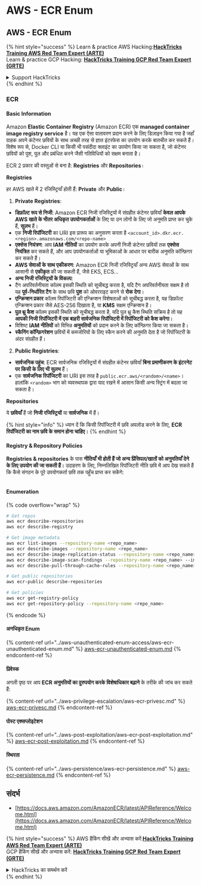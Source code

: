 # AWS - ECR Enum

## AWS - ECR Enum

{% hint style="success" %}
Learn & practice AWS Hacking:<img src="../../../.gitbook/assets/image (1).png" alt="" data-size="line">[**HackTricks Training AWS Red Team Expert (ARTE)**](https://training.hacktricks.xyz/courses/arte)<img src="../../../.gitbook/assets/image (1).png" alt="" data-size="line">\
Learn & practice GCP Hacking: <img src="../../../.gitbook/assets/image (2).png" alt="" data-size="line">[**HackTricks Training GCP Red Team Expert (GRTE)**<img src="../../../.gitbook/assets/image (2).png" alt="" data-size="line">](https://training.hacktricks.xyz/courses/grte)

<details>

<summary>Support HackTricks</summary>

* Check the [**subscription plans**](https://github.com/sponsors/carlospolop)!
* **Join the** 💬 [**Discord group**](https://discord.gg/hRep4RUj7f) or the [**telegram group**](https://t.me/peass) or **follow** us on **Twitter** 🐦 [**@hacktricks\_live**](https://twitter.com/hacktricks\_live)**.**
* **Share hacking tricks by submitting PRs to the** [**HackTricks**](https://github.com/carlospolop/hacktricks) and [**HackTricks Cloud**](https://github.com/carlospolop/hacktricks-cloud) github repos.

</details>
{% endhint %}

### ECR

#### Basic Information

Amazon **Elastic Container Registry** (Amazon ECR) एक **managed container image registry service** है। यह एक ऐसा वातावरण प्रदान करने के लिए डिज़ाइन किया गया है जहाँ ग्राहक अपने कंटेनर छवियों के साथ अच्छी तरह से ज्ञात इंटरफेस का उपयोग करके बातचीत कर सकते हैं। विशेष रूप से, Docker CLI या किसी भी पसंदीदा क्लाइंट का उपयोग किया जा सकता है, जो कंटेनर छवियों को पुश, पुल और प्रबंधित करने जैसी गतिविधियों को सक्षम बनाता है।

ECR 2 प्रकार की वस्तुओं से बना है: **Registries** और **Repositories**।

**Registries**

हर AWS खाते में 2 रजिस्ट्रियाँ होती हैं: **Private** और **Public**।

1. **Private Registries**:

* **डिफ़ॉल्ट रूप से निजी**: Amazon ECR निजी रजिस्ट्रियों में संग्रहीत कंटेनर छवियाँ **केवल आपके AWS खाते के भीतर अधिकृत उपयोगकर्ताओं** के लिए या उन लोगों के लिए जो अनुमति प्राप्त कर चुके हैं, **सुलभ** हैं।
* एक **निजी रिपॉजिटरी** का URI इस प्रारूप का अनुसरण करता है `<account_id>.dkr.ecr.<region>.amazonaws.com/<repo-name>`
* **एक्सेस नियंत्रण**: आप **IAM नीतियों** का उपयोग करके अपनी निजी कंटेनर छवियों तक **एक्सेस नियंत्रित** कर सकते हैं, और आप उपयोगकर्ताओं या भूमिकाओं के आधार पर बारीक अनुमति कॉन्फ़िगर कर सकते हैं।
* **AWS सेवाओं के साथ एकीकरण**: Amazon ECR निजी रजिस्ट्रियाँ अन्य AWS सेवाओं के साथ आसानी से **एकीकृत** की जा सकती हैं, जैसे EKS, ECS...
* **अन्य निजी रजिस्ट्रियों के विकल्प**:
* टैग अपरिवर्तनीयता कॉलम इसकी स्थिति को सूचीबद्ध करता है, यदि टैग अपरिवर्तनीयता सक्षम है तो यह **पूर्व-निर्धारित टैग** के साथ छवि **पुश** को ओवरराइट करने से **रोक देगा**।
* **एन्क्रिप्शन प्रकार** कॉलम रिपॉजिटरी की एन्क्रिप्शन विशेषताओं को सूचीबद्ध करता है, यह डिफ़ॉल्ट एन्क्रिप्शन प्रकार जैसे AES-256 दिखाता है, या **KMS** सक्षम एन्क्रिप्शन है।
* **पुल थ्रू कैश** कॉलम इसकी स्थिति को सूचीबद्ध करता है, यदि पुल थ्रू कैश स्थिति सक्रिय है तो यह **आपकी निजी रिपॉजिटरी में एक बाहरी सार्वजनिक रिपॉजिटरी में रिपॉजिटरी को कैश करेगा**।
* विशिष्ट **IAM नीतियों** को विभिन्न **अनुमतियों** को प्रदान करने के लिए कॉन्फ़िगर किया जा सकता है।
* **स्कैनिंग कॉन्फ़िगरेशन** छवियों में कमजोरियों के लिए स्कैन करने की अनुमति देता है जो रिपॉजिटरी के अंदर संग्रहीत हैं।

2. **Public Registries**:

* **सार्वजनिक पहुंच**: ECR सार्वजनिक रजिस्ट्रियों में संग्रहीत कंटेनर छवियाँ **बिना प्रमाणीकरण के इंटरनेट पर किसी के लिए भी सुलभ** हैं।
* एक **सार्वजनिक रिपॉजिटरी** का URI इस तरह है `public.ecr.aws/<random>/<name>`। हालांकि `<random>` भाग को व्यवस्थापक द्वारा याद रखने में आसान किसी अन्य स्ट्रिंग में बदला जा सकता है।

**Repositories**

ये **छवियाँ** हैं जो **निजी रजिस्ट्रियों** या **सार्वजनिक** में हैं।

{% hint style="info" %}
ध्यान दें कि किसी रिपॉजिटरी में छवि अपलोड करने के लिए, **ECR रिपॉजिटरी का नाम छवि के समान होना चाहिए**।
{% endhint %}

#### Registry & Repository Policies

**Registries & repositories** के पास **नीतियाँ भी होती हैं जो अन्य प्रिंसिपल/खातों को अनुमतियाँ देने के लिए उपयोग की जा सकती हैं**। उदाहरण के लिए, निम्नलिखित रिपॉजिटरी नीति छवि में आप देख सकते हैं कि कैसे संगठन के पूरे उपयोगकर्ता छवि तक पहुँच प्राप्त कर सकेंगे:

<figure><img src="../../../.gitbook/assets/image (280).png" alt=""><figcaption></figcaption></figure>

#### Enumeration

{% code overflow="wrap" %}
```bash
# Get repos
aws ecr describe-repositories
aws ecr describe-registry

# Get image metadata
aws ecr list-images --repository-name <repo_name>
aws ecr describe-images --repository-name <repo_name>
aws ecr describe-image-replication-status --repository-name <repo_name> --image-id <image_id>
aws ecr describe-image-scan-findings --repository-name <repo_name> --image-id <image_id>
aws ecr describe-pull-through-cache-rules --repository-name <repo_name> --image-id <image_id>

# Get public repositories
aws ecr-public describe-repositories

# Get policies
aws ecr get-registry-policy
aws ecr get-repository-policy --repository-name <repo_name>
```
{% endcode %}

#### अनधिकृत Enum

{% content-ref url="../aws-unauthenticated-enum-access/aws-ecr-unauthenticated-enum.md" %}
[aws-ecr-unauthenticated-enum.md](../aws-unauthenticated-enum-access/aws-ecr-unauthenticated-enum.md)
{% endcontent-ref %}

#### प्रिवेस्क

अगली पृष्ठ पर आप **ECR अनुमतियों का दुरुपयोग करके विशेषाधिकार बढ़ाने** के तरीके की जांच कर सकते हैं:

{% content-ref url="../aws-privilege-escalation/aws-ecr-privesc.md" %}
[aws-ecr-privesc.md](../aws-privilege-escalation/aws-ecr-privesc.md)
{% endcontent-ref %}

#### पोस्ट एक्सप्लोइटेशन

{% content-ref url="../aws-post-exploitation/aws-ecr-post-exploitation.md" %}
[aws-ecr-post-exploitation.md](../aws-post-exploitation/aws-ecr-post-exploitation.md)
{% endcontent-ref %}

#### स्थिरता

{% content-ref url="../aws-persistence/aws-ecr-persistence.md" %}
[aws-ecr-persistence.md](../aws-persistence/aws-ecr-persistence.md)
{% endcontent-ref %}

## संदर्भ

* [https://docs.aws.amazon.com/AmazonECR/latest/APIReference/Welcome.html](https://docs.aws.amazon.com/AmazonECR/latest/APIReference/Welcome.html)

{% hint style="success" %}
AWS हैकिंग सीखें और अभ्यास करें:<img src="../../../.gitbook/assets/image (1).png" alt="" data-size="line">[**HackTricks Training AWS Red Team Expert (ARTE)**](https://training.hacktricks.xyz/courses/arte)<img src="../../../.gitbook/assets/image (1).png" alt="" data-size="line">\
GCP हैकिंग सीखें और अभ्यास करें: <img src="../../../.gitbook/assets/image (2).png" alt="" data-size="line">[**HackTricks Training GCP Red Team Expert (GRTE)**<img src="../../../.gitbook/assets/image (2).png" alt="" data-size="line">](https://training.hacktricks.xyz/courses/grte)

<details>

<summary>HackTricks का समर्थन करें</summary>

* [**सदस्यता योजनाओं**](https://github.com/sponsors/carlospolop) की जांच करें!
* **💬 [**Discord समूह**](https://discord.gg/hRep4RUj7f) या [**telegram समूह**](https://t.me/peass) में शामिल हों या **Twitter** 🐦 [**@hacktricks\_live**](https://twitter.com/hacktricks\_live)** पर हमें **फॉलो** करें।**
* **HackTricks** और [**HackTricks Cloud**](https://github.com/carlospolop/hacktricks-cloud) github repos में PRs जमा करके हैकिंग ट्रिक्स साझा करें।

</details>
{% endhint %}
